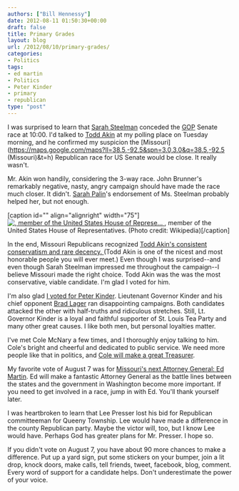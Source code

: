 ```yaml
---
authors: ["Bill Hennessy"]
date: 2012-08-11 01:50:30+00:00
draft: false
title: Primary Grades
layout: blog
url: /2012/08/10/primary-grades/
categories:
- Politics
tags:
- ed martin
- Politics
- Peter Kinder
- primary
- republican
type: "post"
---
```


I was surprised to learn that [Sarah Steelman](https://sarahsteelman.com/) conceded the [GOP](https://www.gop.com/) Senate race at 10:00. I'd talked to [Todd Akin](https://en.wikipedia.org/wiki/Todd_Akin) at my polling place on Tuesday morning, and he confirmed my suspicion the [Missouri](https://maps.google.com/maps?ll=38.5,-92.5&spn=3.0,3.0&q=38.5,-92.5 (Missouri)&t=h) Republican race for US Senate would be close. It really wasn't.

Mr. Akin won handily, considering the 3-way race. John Brunner's remarkably negative, nasty, angry campaign should have made the race much closer. It didn't. [Sarah Palin](https://www.break.com/topics/sarah-palin-gaffes)'s endorsement of Ms. Steelman probably helped her, but not enough.

[caption id="" align="alignright" width="75"][![, member of the United States House of Represe...](https://upload.wikimedia.org/wikipedia/commons/thumb/d/dd/Todd_Akin%2C_official_109th_Congress_photo.jpg/75px-Todd_Akin%2C_official_109th_Congress_photo.jpg)
](https://commons.wikipedia.org/wiki/File:Todd_Akin%2C_official_109th_Congress_photo.jpg) , member of the United States House of Representatives. (Photo credit: Wikipedia)[/caption]

In the end, Missouri Republicans recognized [Todd Akin's consistent conservatism and rare decency. ](https://www.akin.org/)(Todd Akin is one of the nicest and most honorable people you will ever meet.) Even though I was surprised--and even though Sarah Steelman impressed me throughout the campaign--I believe Missouri made the right choice. Todd Akin was the was the most conservative, viable candidate. I'm glad I voted for him.



I'm also glad [I voted for Peter Kinder](https://peterkinder.com/). Lieutenant Governor Kinder and his chief opponent [Brad Lager](https://en.wikipedia.org/wiki/Brad_Lager) ran disappointing campaigns. Both candidates attacked the other with half-truths and ridiculous stretches. Still, Lt. Governor Kinder is a loyal and faithful supporter of St. Louis Tea Party and many other great causes. I like both men, but personal loyalties matter.

I've met Cole McNary a few times, and I thoroughly enjoy talking to him. Cole's bright and cheerful and dedicated to public service. We need more people like that in politics, and [Cole will make a great Treasurer](https://colemcnary.com/).


My favorite vote of August 7 was for [Missouri's next Attorney General: Ed Martin](https://edmartinformissouri.com/). Ed will make a fantastic Attorney General as the battle lines between the states and the government in Washington become more important. If you need to get involved in a race, jump in with Ed. You'll thank yourself later.

I was heartbroken to learn that Lee Presser lost his bid for Republican committeeman for Queeny Township. Lee would have made a difference in the county Republican party. Maybe the victor will, too, but I know Lee would have. Perhaps God has greater plans for Mr. Presser. I hope so.

If you didn't vote on August 7, you have about 90 more chances to make a difference. Put up a yard sign, put some stickers on your bumper, join a lit drop, knock doors, make calls, tell friends, tweet, facebook, blog, comment. Every word of support for a candidate helps. Don't underestimate the power of your voice.
